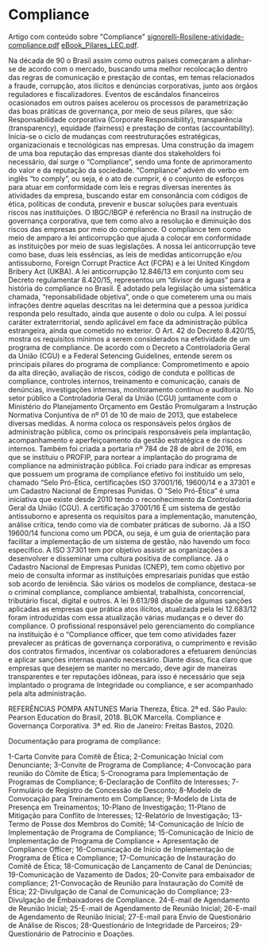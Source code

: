 # Compliance
Artigo com conteúdo sobre "Compliance"
[signorelli-Rosilene-atividade-compliance.pdf](https://github.com/ROSILENE05/Compliance/files/11748693/signorelli-Rosilene-atividade-compliance.pdf)
[eBook_Pilares_LEC.pdf](https://github.com/ROSILENE05/Gestao_Compliance/files/11804263/eBook_Pilares_LEC.pdf).


Na década de 90 o Brasil assim como outros países começaram a alinhar-se de acordo com o mercado, buscando uma melhor recolocação dentro das regras de comunicação e prestação de contas, em temas relacionados a fraude, corrupção, atos ilícitos e denúncias corporativas, junto aos órgãos reguladores e fiscalizadores. Eventos de escândalos financeiros ocasionados em outros países acelerou os processos de parametrização das boas práticas de governança, por meio de seus pilares, que são: Responsabilidade corporativa (Corporate Responsibility), transparência (transparency), equidade (fairness) e prestação de contas (accountability). Inicia-se o ciclo de mudanças com reestruturações estratégicas, organizacionais e tecnológicas nas empresas. Uma construção da imagem de uma boa reputação das empresas diante dos stakeholders foi necessário, daí surge o “Compliance”, sendo uma fonte de aprimoramento do valor e da reputação da sociedade. “Compliance” advém do verbo em inglês “to comply”, ou seja, é o ato de cumprir, é o conjunto de esforços para atuar em conformidade com leis e regras diversas inerentes às atividades da empresa, buscando estar em consonância com códigos de ética, políticas de conduta, prevenir e buscar soluções para eventuais riscos nas instituições. O IBGC/IBGP é referência no Brasil na instrução de governança corporativa, que tem como alvo a resolução e diminuição dos riscos das empresas por meio do compliance. O compliance tem como meio de amparo a lei anticorrupção que ajuda a colocar em conformidade as instituições por meio de suas legislações. A nossa lei anticorrupção teve como base, duas leis essências, as leis de medidas anticorrupção e/ou antissuborno, Foreign Corrupt Practice Act (FCPA) e à lei United Kingdom Bribery Act (UKBA). A lei anticorrupção 12.846/13 em conjunto com seu Decreto regulamentar 8.420/15, representou um “divisor de águas” para a história do compliance no Brasil. É adotado pela legislação uma sistemática chamada, “reponsabilidade objetiva”, onde o que cometerem uma ou mais infrações dentre aquelas descritas na lei determina que a pessoa jurídica responda pelo
resultado, ainda que ausente o dolo ou culpa. A lei possuí caráter extraterritorial, sendo aplicável em face da administração pública estrangeira, ainda que cometido no exterior. O Art. 42 do Decreto 8.420/15, mostra os requisitos mínimos a serem considerados na efetividade de um programa de compliance. De acordo com o Decreto a Controladoria Geral da União (CGU) e a Federal Setencing Guidelines, entende serem os principais pilares do programa de compliance: Comprometimento e apoio da alta direção, avaliação de riscos, código de conduta e políticas de compliance, controles internos, treinamento e comunicação, canais de denúncias, investigações internas, monitoramento contínuo e auditoria. No setor público a Controladoria Geral da União (CGU) juntamente com o Ministério do Planejamento Orçamento em Gestão Promulgaram a Instrução Normativa Conjuntiva de nº 01 de 10 de maio de 2013, que estabelece diversas medidas. A norma coloca os responsáveis pelos órgãos de administração pública, como os principais responsáveis pela implantação, acompanhamento e aperfeiçoamento da gestão estratégica e de riscos internos. Também foi criada a portaria nº 784 de 28 de abril de 2016, em que se instituiu o PROFIP, para nortear a implantação do programa de compliance na administração pública. Foi criado para indicar as empresas que possuem um programa de compliance efetivo foi instituído um selo, chamado “Selo Pró-Ética, certificações ISO 37001/16, 19600/14 e a 37301 e um Cadastro Nacional de Empresas Punidas. O “Selo Pró-Ética” é uma iniciativa que existe desde 2010 tendo o reconhecimento da Controladoria Geral da União (CGU). A certificação 37001/16 É um sistema de gestão antissuborno e apresenta os requisitos para a implementação, manutenção, análise crítica, tendo como via de combater práticas de suborno. Já a ISO 19600/14 funciona como um PDCA, ou seja, é um guia de orientação para facilitar a implementação de um sistema de gestão, não havendo um foco específico. A ISO 37301 tem por objetivo assistir as organizações a desenvolver e disseminar uma cultura positiva de compliance. Já o Cadastro Nacional de Empresas Punidas (CNEP), tem como objetivo por meio de consulta informar as instituições empresariais punidas que estão sob acordo de leniência. São vários os modelos de compliance, destaca-se o criminal compliance, compliance ambiental, trabalhista, concorrencial, tributário fiscal, digital e outros. A lei 9.613/98 dispõe de algumas sanções aplicadas as empresas que prática atos ilícitos, atualizada pela lei 12.683/12 foram introduzidas com essa atualização várias mudanças e o dever do compliance. O profissional responsável pelo gerenciamento do compliance na instituição é o “Compliance officer, que tem como atividades fazer prevalecer as práticas de governança corporativa, o cumprimento e revisão dos contratos firmados, incentivar os colaboradores a efetuarem denúncias e aplicar sanções internas quando necessário. Diante disso, fica claro que empresas que desejem se manter no mercado, deve agir de maneiras transparentes e ter reputações idôneas, para isso é necessário que seja implantado o programa de Integridade ou compliance, e ser acompanhado pela alta administração.


REFERÊNCIAS
POMPA ANTUNES Maria Thereza, Ética. 2ª ed. São Paulo: Pearson Education do Brasil, 2018.
BLOK Marcella. Compliance e Governança Corporativa. 3ª ed. Rio de Janeiro: Freitas Bastos, 2020.

Documentação para programa de compliance:

1-Carta Convite para Comitê de Ética;
2-Comunicação Inicial com Denunciante;
3-Convite de Programa de Compliance;
4-Convocação para reunião do Cômite de Ética;
5-Cronograma para Implementação de Programas de Compliance;
6-Declaração de Conflito de Interesses;
7-Formulário de Registro de Concessão de Desconto;
8-Modelo de Convocação para Treinamento em Compliance;
9-Modelo de Lista de Presença em Treinamentos;
10-Plano de Investigação;
11-Plano de Mitigação para Conflito de Interesses;
12-Relatório de Investigação;
13-Termo de Posse dos Membros do Comitê;
14-Comunicação de Início de Implementação de Programa de Compliance;
15-Comunicação de Início de Implementação de Programa de Compliance + Apresentação de Compliance Officer;
16-Comunicação de Início de Implementação de Programa de Ética e Compliance;
17-Comunicação de Instauração do Comitê de Ética;
18-Comunicação de Lançamento de Canal de Denúncias;
19-Comunicação de Vazamento de Dados;
20-Convite para embaixador de compliance;
21-Convocação de Reunião para Instauração do Comitê de Ética;
22-Divulgação de Canal de Comunicação do Compliance;
23-Divulgação de Embaixadores de Compliance.
24-E-mail de Agendamento de Reunião Inicial;
25-E-mail de Agendamento de Reunião Inicial;
26-E-mail de Agendamento de Reunião Inicial;
27-E-mail para Envio de Questionário de Análise de Riscos;
28-Questionário de Integridade de Parceiros;
29-Questionário de Patrocínio e Doações.



